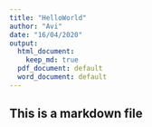 ```yaml
---
title: "HelloWorld"
author: "Avi"
date: "16/04/2020"
output:
  html_document: 
    keep_md: true
  pdf_document: default
  word_document: default
---
```



## This is a markdown file  
